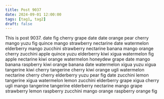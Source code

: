 ```yaml
---
title: Post 9037
date: 2024-09-01 12:00:00
tags: [tag1, tag2]
draft: false
---
```

This is post 9037.
date
fig
cherry
grape
date
date
orange
pear
cherry
mango
yuzu
fig
quince
mango
strawberry
nectarine
date
watermelon
elderberry
mango
zucchini
strawberry
nectarine
banana
mango
orange
cherry
zucchini
apple
quince
yuzu
elderberry
kiwi
xigua
watermelon
fig
apple
nectarine
kiwi
orange
watermelon
honeydew
grape
date
mango
banana
raspberry
kiwi
orange
banana
date
watermelon
xigua
yuzu
xigua
tangerine
kiwi
cherry
tangerine
cherry
kiwi
orange
ugli
watermelon
nectarine
cherry
cherry
elderberry
yuzu
pear
fig
date
zucchini
lemon
tangerine
xigua
watermelon
lemon
zucchini
elderberry
grape
xigua
cherry
ugli
mango
tangerine
tangerine
elderberry
nectarine
mango
grape
strawberry
lemon
raspberry
zucchini
mango
orange
raspberry
orange
fig
